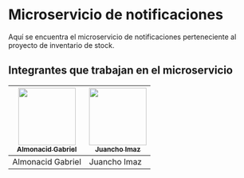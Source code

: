 # Microservicio de notificaciones

Aquí se encuentra el microservicio de notificaciones perteneciente al proyecto de inventario de stock.

## Integrantes que trabajan en el microservicio

| [<img src="https://avatars.githubusercontent.com/u/49103419?v=4" width=115><br><sub>Almonacid Gabriel</sub>](https://github.com/Almonacid98) | [<img src="https://github.com/juanImaz10.png" width=115><br><sub>Juancho Imaz</sub>](https://github.com/Juanimaz10) |
| --- | --- |
| Almonacid Gabriel | Juancho Imaz |
